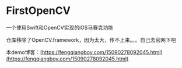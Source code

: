 
# FirstOpenCV
一个使用Swift和OpenCV实现的iOS马赛克功能

仓库移除了OpenCV.framework，因为太大，传不上来。。。自己去官网下吧

本demo博客：[https://fengqiangboy.com/15090278092045.html](https://fengqiangboy.com/15090278092045.html)
